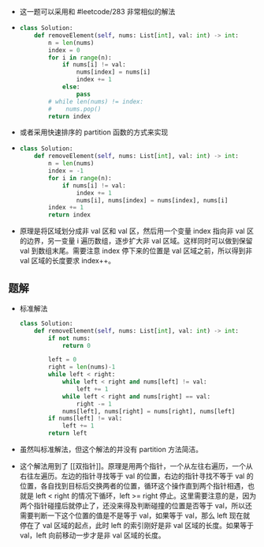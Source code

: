 - 这一题可以采用和 #leetcode/283 非常相似的解法
- ```python
  class Solution:
      def removeElement(self, nums: List[int], val: int) -> int:
          n = len(nums)
          index = 0
          for i in range(n):
              if nums[i] != val:
                  nums[index] = nums[i]
                  index += 1
              else:
                  pass
          # while len(nums) != index:
          #    nums.pop()
          return index
  ```
- 或者采用快速排序的 partition 函数的方式来实现
- ```python
  class Solution:
      def removeElement(self, nums: List[int], val: int) -> int:
          n = len(nums)
          index = -1
          for i in range(n):
              if nums[i] != val:
                  index += 1
                  nums[i], nums[index] = nums[index], nums[i]
          index += 1
          return index
  ```
- 原理是将区域划分成非 val 区和 val 区，然后用一个变量 index 指向非 val 区的边界，另一变量 i 遍历数组，逐步扩大非 val 区域。这样同时可以做到保留 val 到数组末尾。需要注意 index 停下来的位置是 val 区域之前，所以得到非 val 区域的长度要求 index++。

## 题解

- 标准解法

  ```python
  class Solution:
      def removeElement(self, nums: List[int], val: int) -> int:
          if not nums:
              return 0

          left = 0
          right = len(nums)-1
          while left < right:
              while left < right and nums[left] != val:
                  left += 1
              while left < right and nums[right] == val:
                  right -= 1
              nums[left], nums[right] = nums[right], nums[left]
          if nums[left] != val:
              left += 1
          return left
  ```

- 虽然叫标准解法，但这个解法的并没有 partition 方法简洁。
- 这个解法用到了 [[双指针]]。原理是用两个指针，一个从左往右遍历，一个从右往左遍历。左边的指针寻找等于 val 的位置，右边的指针寻找不等于 val 的位置，各自找到目标后交换两者的位置，循环这个操作直到两个指针相遇，也就是 left < right 的情况下循环，left >= right 停止。这里需要注意的是，因为两个指针碰撞后就停止了，还没来得及判断碰撞的位置是否等于 val，所以还需要判断一下这个位置的值是不是等于 val，如果等于 val，那么 left 现在就停在了 val 区域的起点，此时 left 的索引刚好是非 val 区域的长度。如果等于 val，left 向前移动一步才是非 val 区域的长度。
